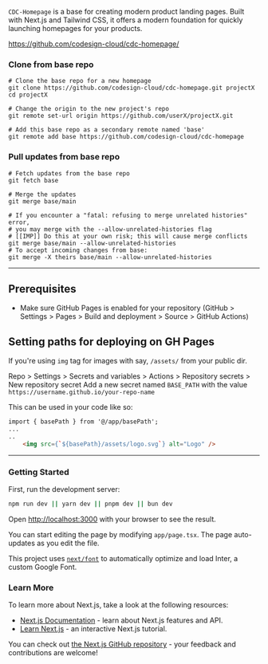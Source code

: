 
`CDC-Homepage` is a base for creating modern product landing pages. Built with Next.js and Tailwind CSS, it offers a modern foundation for quickly launching homepages for your products.

https://github.com/codesign-cloud/cdc-homepage/

### Clone from base repo

``````
# Clone the base repo for a new homepage
git clone https://github.com/codesign-cloud/cdc-homepage.git projectX
cd projectX
``````

``````
# Change the origin to the new project's repo
git remote set-url origin https://github.com/userX/projectX.git
``````

``````
# Add this base repo as a secondary remote named 'base'
git remote add base https://github.com/codesign-cloud/cdc-homepage
``````

### Pull updates from base repo
`````
# Fetch updates from the base repo
git fetch base
`````

`````
# Merge the updates
git merge base/main

# If you encounter a "fatal: refusing to merge unrelated histories" error, 
# you may merge with the --allow-unrelated-histories flag 
# [[IMP]] Do this at your own risk; this will cause merge conflicts
git merge base/main --allow-unrelated-histories
# To accept incoming changes from base:
git merge -X theirs base/main --allow-unrelated-histories

`````

------------------------------------

## Prerequisites
- Make sure GitHub Pages is enabled for your repository (GitHub > Settings > Pages > Build and deployment > Source > GitHub Actions)

## Setting paths for deploying on GH Pages
If you're using `img` tag for images with say, `/assets/` from your public dir. 

Repo > Settings > Secrets and variables > Actions > Repository secrets > New repository secret
Add a new secret named `BASE_PATH` with the value `https://username.github.io/your-repo-name`

This can be used in your code like so:
```html
import { basePath } from '@/app/basePath';
...
..
    <img src={`${basePath}/assets/logo.svg`} alt="Logo" />
```

------------------------------------ 

### Getting Started

First, run the development server:

```bash
npm run dev || yarn dev || pnpm dev || bun dev
```

Open [http://localhost:3000](http://localhost:3000) with your browser to see the result.

You can start editing the page by modifying `app/page.tsx`. The page auto-updates as you edit the file.

This project uses [`next/font`](https://nextjs.org/docs/basic-features/font-optimization) to automatically optimize and load Inter, a custom Google Font.

### Learn More

To learn more about Next.js, take a look at the following resources:

- [Next.js Documentation](https://nextjs.org/docs) - learn about Next.js features and API.
- [Learn Next.js](https://nextjs.org/learn) - an interactive Next.js tutorial.

You can check out [the Next.js GitHub repository](https://github.com/vercel/next.js/) - your feedback and contributions are welcome!
